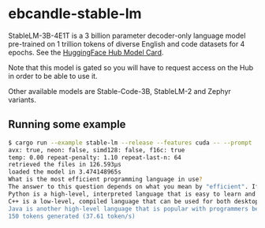 # ebcandle-stable-lm

StableLM-3B-4E1T is a 3 billion parameter decoder-only language model
pre-trained on 1 trillion tokens of diverse English and code datasets for 4
epochs. See the [HuggingFace Hub Model
Card](https://huggingface.co/stabilityai/stablelm-3b-4e1t).

Note that this model is gated so you will have to request access on the Hub in
order to be able to use it.

Other available models are Stable-Code-3B, StableLM-2 and Zephyr variants.

## Running some example

```bash
$ cargo run --example stable-lm --release --features cuda -- --prompt 'What is the most efficient programming language in use?' --sample-len 150
avx: true, neon: false, simd128: false, f16c: true
temp: 0.00 repeat-penalty: 1.10 repeat-last-n: 64
retrieved the files in 126.593µs
loaded the model in 3.474148965s
What is the most efficient programming language in use?
The answer to this question depends on what you mean by "efficient". If you're talking about speed, then C++ and Java are probably your best bets. But if you're talking about ease of development, then Python is probably the way to go.
Python is a high-level, interpreted language that is easy to learn and use. It has a large community of developers who are always working on new features and improvements.
C++ is a low-level, compiled language that can be used for both desktop applications and web development. It's more difficult to learn than Python but offers greater control over the code.
Java is another high-level language that is popular with programmers because it runs on many different platforms (including Android phones
150 tokens generated (37.61 token/s)
```
